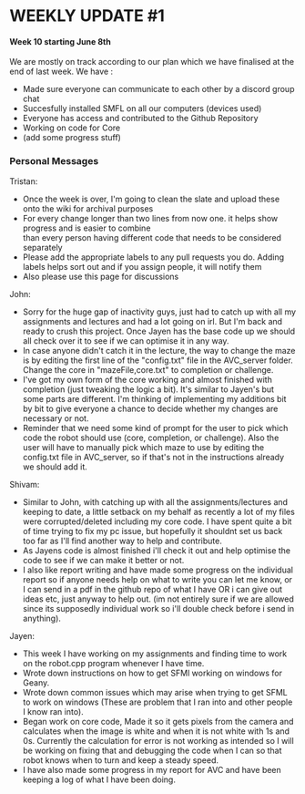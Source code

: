 # WEEKLY UPDATE #1

#### Week 10 starting June 8th

We are mostly on track according to our plan which we have finalised at the end of last week. 
We have :
- Made sure everyone can communicate to each other by a discord group chat 
- Succesfully installed SMFL on all our computers (devices used)
- Everyone has access and contributed to the Github Repository
- Working on code for Core 
- (add some progress stuff)

### Personal Messages

Tristan:
- Once the week is over, I'm going to clean the slate and upload these onto the wiki for archival purposes
- For every change longer than two lines from now one. it helps show progress and is easier to combine <br>
than every person having different code that needs to be considered separately
- Please add the appropriate labels to any pull requests you do. Adding labels helps sort out and if you assign people, it will notify them
- Also please use this page for discussions

John:
 - Sorry for the huge gap of inactivity guys, just had to catch up with all my assignments and lectures and had a lot going on irl. But I'm back and ready to crush this project. Once Jayen has the base code up we should all check over it to see if we can optimise it in any way. 
 - In case anyone didn't catch it in the lecture, the way to change the maze is by editing the first line of the "config.txt" file in the AVC_server folder. Change the core in "mazeFile,core.txt" to completion or challenge.
 - I've got my own form of the core working and almost finished with completion (just tweaking the logic a bit). It's similar to Jayen's but some parts are different. I'm thinking of implementing my additions bit by bit to give everyone a chance to decide whether my changes are necessary or not.
 - Reminder that we need some kind of prompt for the user to pick which code the robot should use (core, completion, or challenge). Also the user will have to manually pick which maze to use by editing the config.txt file in AVC_server, so if that's not in the instructions already we should add it.

Shivam: 
- Similar to John, with catching up with all the assignments/lectures and keeping to date, a little setback on my behalf as recently a lot of my files were corrupted/deleted including my core code. I have spent quite a bit of time trying to fix my pc issue, but hopefully it shouldnt set us back too far as I'll find another way to help and contribute.  
- As Jayens code is almost finished i'll check it out and help optimise the code to see if we can make it better or not.
- I also like report writing and have made some progress on the individual report so if anyone needs help on what to write you can let me know, or I can send in a pdf in the github repo of what I have OR i can give out ideas etc, just anyway to help out. (im not entirely sure if we are allowed since its supposedly individual work so i'll double check before i send in anything).

Jayen:
- This week I have working on my assignments and finding time to work on the robot.cpp program whenever I have time. 
- Wrote down instructions on how to get SFMl working on windows for Geany.
- Wrote down common issues which may arise when trying to get SFML to work on windows (These are problem that I ran into and other people I know ran into).
- Began work on core code, Made it so it gets pixels from the camera and calculates when the image is white and when it is not white with 1s and 0s. Currently the calculation for error is not working as intended so I will be working on fixing that and debugging the code when I can so that robot knows when to turn and keep a steady speed.
- I have also made some progress in my report for AVC and have been keeping a log of what I have been doing.
